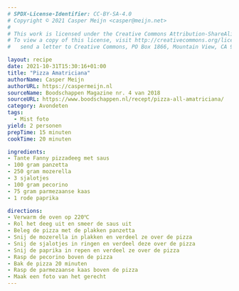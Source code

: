 ```yaml
---
# SPDX-License-Identifier: CC-BY-SA-4.0
# Copyright © 2021 Casper Meijn <casper@meijn.net>
# 
# This work is licensed under the Creative Commons Attribution-ShareAlike 4.0 International License. 
# To view a copy of this license, visit http://creativecommons.org/licenses/by-sa/4.0/ or 
#   send a letter to Creative Commons, PO Box 1866, Mountain View, CA 94042, USA.

layout: recipe
date: 2021-10-31T15:30:16+01:00
title: "Pizza Amatriciana"
authorName: Casper Meijn
authorURL: https://caspermeijn.nl
sourceName: Boodschappen Magazine nr. 4 van 2018
sourceURL: https://www.boodschappen.nl/recept/pizza-all-amatriciana/
category: Avondeten
tags:
  - Mist foto
yield: 2 personen
prepTime: 15 minuten
cookTime: 20 minuten 

ingredients:
- Tante Fanny pizzadeeg met saus
- 100 gram panzetta
- 250 gram mozerella
- 3 sjalotjes
- 100 gram pecorino
- 75 gram parmezaanse kaas
- 1 rode paprika

directions:
- Verwarm de oven op 220℃
- Rol het deeg uit en smeer de saus uit
- Beleg de pizza met de plakken panzetta
- Snij de mozerella in plakken en verdeel ze over de pizza
- Snij de sjalotjes in ringen en verdeel deze over de pizza
- Snij de paprika in repen en verdeel ze over de pizza
- Rasp de pecorino boven de pizza
- Bak de pizza 20 minuten
- Rasp de parmezaanse kaas boven de pizza
- Maak een foto van het gerecht
---
```

